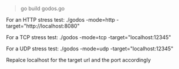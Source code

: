 > go build godos.go

For an HTTP stress test:
./godos -mode=http -target="http://localhost:8080"

For a TCP stress test:
./godos -mode=tcp -target="localhost:12345"

For a UDP stress test:
./godos -mode=udp -target="localhost:12345"

Repalce localhost for the target url and the port accordingly